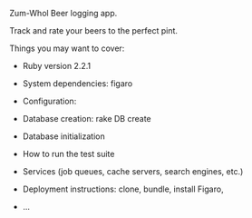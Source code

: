 Zum-Whol Beer logging app.

Track and rate your beers to the perfect pint.

Things you may want to cover:

* Ruby version 2.2.1

* System dependencies: figaro

* Configuration:

* Database creation: rake DB create

* Database initialization

* How to run the test suite

* Services (job queues, cache servers, search engines, etc.)

* Deployment instructions: clone, bundle, install Figaro,

* ...
